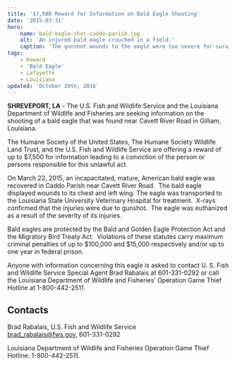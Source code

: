 ```yaml
---
title: '$7,500 Reward for Information on Bald Eagle Shooting'
date: '2015-03-31'
hero:
    name: bald-eagle-shot-caddo-parish.jpg
    alt: 'An injured bald eagle crouched in a field.'
    caption: 'The gunshot wounds to the eagle were too severe for survival so this representative of our national symbol had to be euthanized. Photo by Adam Caughern.'
tags:
    - Reward
    - 'Bald Eagle'
    - Lafayette
    - Louisiana
updated: 'October 20th, 2016'
---
```


**SHREVEPORT, LA** - The U.S. Fish and Wildlife Service and the Louisiana Department of Wildlife and Fisheries are seeking information on the shooting of a bald eagle that was found near Cavett River Road in Gilliam, Louisiana.   

The Humane Society of the United States, The Humane Society Wildlife Land Trust, and the U.S. Fish and Wildlife Service are offering a reward of up to $7,500 for information leading to a conviction of the person or persons responsible for this unlawful act.

On March 22, 2015, an incapacitated, mature, American bald eagle was recovered in Caddo Parish near Cavett River Road.  The bald eagle displayed wounds to its chest and left wing. The eagle was transported to the Louisiana State University Veterinary Hospital for treatment.  X-rays confirmed that the injuries were due to gunshot.  The eagle was euthanized as a result of the severity of its injuries.

Bald eagles are protected by the Bald and Golden Eagle Protection Act and the Migratory Bird Treaty Act.  Violations of these statutes carry maximum criminal penalties of up to $100,000 and $15,000 respectively and/or up to one year in federal prison.

Anyone with information concerning this eagle is asked to contact U. S. Fish and Wildlife Service Special Agent Brad Rabalais at 601-331-0292 or call the Louisiana Department of Wildlife and Fisheries’ Operation Game Thief Hotline at 1-800-442-2511.

## Contacts

Brad Rabalais, U.S. Fish and Wildlife Service  
brad_rabalais@fws.gov, 601-331-0292

Louisiana Department of Wildlife and Fisheries Operation Game Thief Hotline: 1-800-442-2511.
